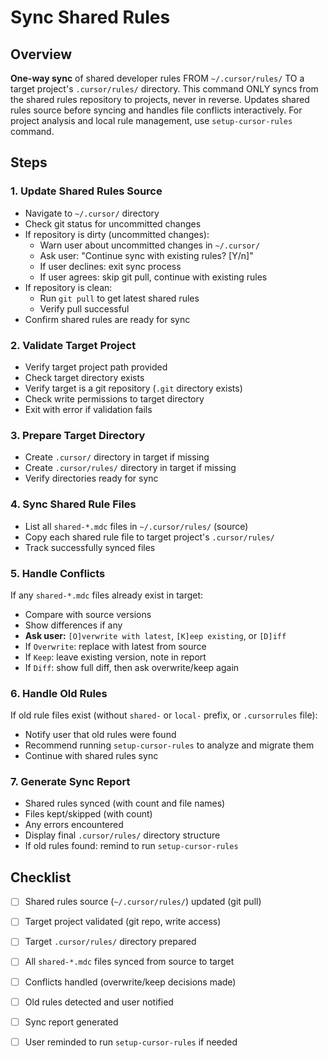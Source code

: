 # Sync Shared Rules

## Overview
**One-way sync** of shared developer rules FROM `~/.cursor/rules/` TO a target project's `.cursor/rules/` directory. This command ONLY syncs from the shared rules repository to projects, never in reverse. Updates shared rules source before syncing and handles file conflicts interactively. For project analysis and local rule management, use `setup-cursor-rules` command.

## Steps

### 1. Update Shared Rules Source
- Navigate to `~/.cursor/` directory
- Check git status for uncommitted changes
- If repository is dirty (uncommitted changes):
  - Warn user about uncommitted changes in `~/.cursor/`
  - Ask user: "Continue sync with existing rules? [Y/n]"
  - If user declines: exit sync process
  - If user agrees: skip git pull, continue with existing rules
- If repository is clean:
  - Run `git pull` to get latest shared rules
  - Verify pull successful
- Confirm shared rules are ready for sync

### 2. Validate Target Project
- Verify target project path provided
- Check target directory exists
- Verify target is a git repository (`.git` directory exists)
- Check write permissions to target directory
- Exit with error if validation fails

### 3. Prepare Target Directory
- Create `.cursor/` directory in target if missing
- Create `.cursor/rules/` directory in target if missing
- Verify directories ready for sync

### 4. Sync Shared Rule Files
- List all `shared-*.mdc` files in `~/.cursor/rules/` (source)
- Copy each shared rule file to target project's `.cursor/rules/`
- Track successfully synced files

### 5. Handle Conflicts
If any `shared-*.mdc` files already exist in target:
- Compare with source versions
- Show differences if any
- **Ask user:** `[O]verwrite with latest`, `[K]eep existing`, or `[D]iff`
- If `Overwrite`: replace with latest from source
- If `Keep`: leave existing version, note in report
- If `Diff`: show full diff, then ask overwrite/keep again

### 6. Handle Old Rules
If old rule files exist (without `shared-` or `local-` prefix, or `.cursorrules` file):
- Notify user that old rules were found
- Recommend running `setup-cursor-rules` to analyze and migrate them
- Continue with shared rules sync

### 7. Generate Sync Report
- Shared rules synced (with count and file names)
- Files kept/skipped (with count)
- Any errors encountered
- Display final `.cursor/rules/` directory structure
- If old rules found: remind to run `setup-cursor-rules`

## Checklist
- [ ] Shared rules source (`~/.cursor/rules/`) updated (git pull)
- [ ] Target project validated (git repo, write access)
- [ ] Target `.cursor/rules/` directory prepared
- [ ] All `shared-*.mdc` files synced from source to target
- [ ] Conflicts handled (overwrite/keep decisions made)
- [ ] Old rules detected and user notified
- [ ] Sync report generated
- [ ] User reminded to run `setup-cursor-rules` if needed

